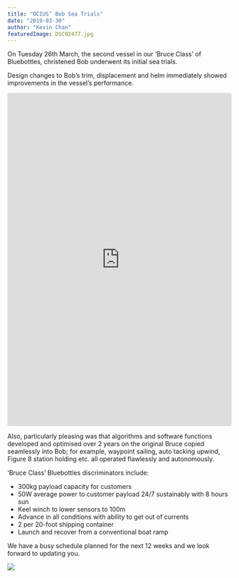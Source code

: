 ```yaml
---
title: "OCIUS’ Bob Sea Trials"
date: "2019-03-30"
author: "Kevin Chan"
featuredImage: DSC02477.jpg
---
```


On Tuesday 26th March, the second vessel in our ‘Bruce Class’ of Bluebottles, christened Bob underwent its initial sea trials.

Design changes to Bob’s trim, displacement and helm immediately showed improvements in the vessel’s performance.

<iframe class="instagram-media instagram-media-rendered" id="instagram-embed-0" src="https://www.instagram.com/p/BvfWAzulFee/embed/?cr=1&amp;v=12&amp;wp=540&amp;rd=https%3A%2F%2Focius.com.au&amp;rp=%2F2019%2F03%2Focius-bob-sea-trials%2F#%7B%22ci%22%3A0%2C%22os%22%3A3160%7D" allowtransparency="true" allowfullscreen="true" data-instgrm-payload-id="instagram-media-payload-0" scrolling="no" style="background: white none repeat scroll 0% 0%; max-width: 540px; width: calc(100% - 2px); border-radius: 3px; border: 1px solid rgb(219, 219, 219); box-shadow: none; display: block; margin: 0px 0px 12px; min-width: 326px; padding: 0px;" height="746" frameborder="0"></iframe>

Also, particularly pleasing was that algorithms and software functions developed and optimised over 2 years on the original Bruce copied seamlessly into Bob; for example, waypoint sailing, auto tacking upwind, Figure 8 station holding etc. all operated flawlessly and autonomously.

‘Bruce Class’ Bluebottles discriminators include:

*   300kg payload capacity for customers
*   50W average power to customer payload 24/7 sustainably with 8 hours sun
*   Keel winch to lower sensors to 100m
*   Advance in all conditions with ability to get out of currents
*   2 per 20-foot shipping container
*   Launch and recover from a conventional boat ramp

We have a busy schedule planned for the next 12 weeks and we look forward to updating you.

![](./DSC02477.jpg)
